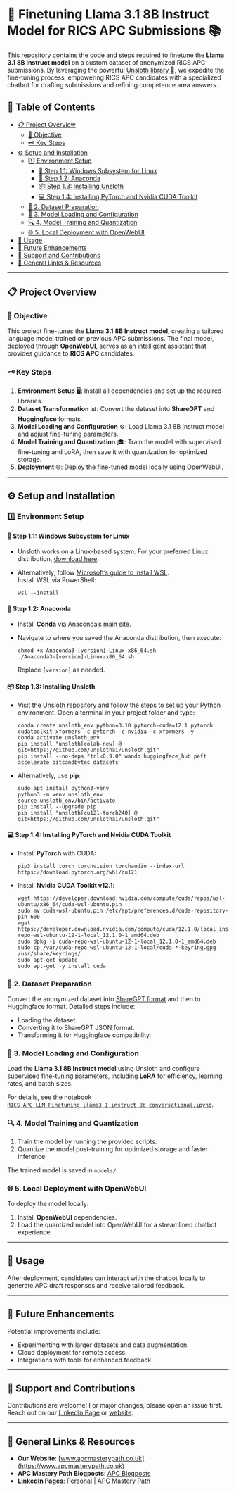 # 🔧 Finetuning Llama 3.1 8B Instruct Model for RICS APC Submissions 📚

This repository contains the code and steps required to finetune the **Llama 3.1 8B Instruct model** on a custom dataset of anonymized RICS APC submissions. By leveraging the powerful [Unsloth library 🚀](https://github.com/unsloth), we expedite the fine-tuning process, empowering RICS APC candidates with a specialized chatbot for drafting submissions and refining competence area answers.

## 📑 Table of Contents

- [📋 Project Overview](#project-overview)
  - [🎯 Objective](#objective)
  - [🗝️ Key Steps](#key-steps)
- [⚙️ Setup and Installation](#setup-and-installation)
  - [1️⃣ Environment Setup](#1-environment-setup)
    - [🔧 Step 1.1: Windows Subsystem for Linux](#step-11-windows-subsystem-for-linux)
    - [🐍 Step 1.2: Anaconda](#step-12-anaconda)
    - [📦 Step 1.3: Installing Unsloth](#step-13-installing-unsloth)
    - [💻 Step 1.4: Installing PyTorch and Nvidia CUDA Toolkit](#step-14-installing-pytorch-and-nvidia-cuda-toolkit)
  - [📂 2. Dataset Preparation](#2-dataset-preparation)
  - [🧩 3. Model Loading and Configuration](#3-model-loading-and-configuration)
  - [🔍 4. Model Training and Quantization](#4-model-training-and-quantization)
  - [🌐 5. Local Deployment with OpenWebUI](#5-local-deployment-with-openwebui)
- [🚀 Usage](#usage)
- [🔮 Future Enhancements](#future-enhancements)
- [💬 Support and Contributions](#support-and-contributions)
- [🔗 General Links & Resources](#-general-links--resources)

---

## 📋 Project Overview

### 🎯 Objective
This project fine-tunes the **Llama 3.1 8B Instruct model**, creating a tailored language model trained on previous APC submissions. The final model, deployed through **OpenWebUI**, serves as an intelligent assistant that provides guidance to **RICS APC** candidates.

### 🗝️ Key Steps
1. **Environment Setup** 🖥️: Install all dependencies and set up the required libraries.
2. **Dataset Transformation** 📊: Convert the dataset into **ShareGPT** and **Huggingface** formats.
3. **Model Loading and Configuration** ⚙️: Load Llama 3.1 8B Instruct model and adjust fine-tuning parameters.
4. **Model Training and Quantization** 🎓: Train the model with supervised fine-tuning and LoRA, then save it with quantization for optimized storage.
5. **Deployment** 🌐: Deploy the fine-tuned model locally using OpenWebUI.

---

## ⚙️ Setup and Installation

### 1️⃣ Environment Setup

#### 🔧 Step 1.1: Windows Subsystem for Linux
- Unsloth works on a Linux-based system. For your preferred Linux distribution, [download here](https://www.linux.org/pages/download/).
- Alternatively, follow [Microsoft’s guide to install WSL](https://learn.microsoft.com/en-us/windows/wsl/install).  
  Install WSL via PowerShell:

      wsl --install

#### 🐍 Step 1.2: Anaconda
- Install **Conda** via [Anaconda’s main site](https://repo.anaconda.com/archive/Anaconda3-2024.02-1-Linux-x86_64.sh).
- Navigate to where you saved the Anaconda distribution, then execute:

      chmod +x Anaconda3-[version]-Linux-x86_64.sh
      ./Anaconda3-[version]-Linux-x86_64.sh

  Replace `[version]` as needed.

#### 📦 Step 1.3: Installing Unsloth
- Visit the [Unsloth repository](https://github.com/unslothai/unsloth?tab=readme-ov-file) and follow the steps to set up your Python environment. Open a terminal in your project folder and type:

      conda create unsloth_env python=3.10 pytorch-cuda=12.1 pytorch cudatoolkit xformers -c pytorch -c nvidia -c xformers -y
      conda activate unsloth_env
      pip install "unsloth[colab-new] @ git+https://github.com/unslothai/unsloth.git"
      pip install --no-deps "trl<0.9.0" wandb huggingface_hub peft accelerate bitsandbytes datasets

- Alternatively, use **pip**:

      sudo apt install python3-venv
      python3 -m venv unsloth_env
      source unsloth_env/bin/activate
      pip install --upgrade pip
      pip install "unsloth[cu121-torch240] @ git+https://github.com/unslothai/unsloth.git"

#### 💻 Step 1.4: Installing PyTorch and Nvidia CUDA Toolkit
- Install **PyTorch** with CUDA:

      pip3 install torch torchvision torchaudio --index-url https://download.pytorch.org/whl/cu121

- Install **Nvidia CUDA Toolkit v12.1**:

      wget https://developer.download.nvidia.com/compute/cuda/repos/wsl-ubuntu/x86_64/cuda-wsl-ubuntu.pin
      sudo mv cuda-wsl-ubuntu.pin /etc/apt/preferences.d/cuda-repository-pin-600
      wget https://developer.download.nvidia.com/compute/cuda/12.1.0/local_installers/cuda-repo-wsl-ubuntu-12-1-local_12.1.0-1_amd64.deb
      sudo dpkg -i cuda-repo-wsl-ubuntu-12-1-local_12.1.0-1_amd64.deb
      sudo cp /var/cuda-repo-wsl-ubuntu-12-1-local/cuda-*-keyring.gpg /usr/share/keyrings/
      sudo apt-get update
      sudo apt-get -y install cuda

### 📂 2. Dataset Preparation

Convert the anonymized dataset into [ShareGPT format](https://huggingface.co/docs/datasets/sharegpt) and then to Huggingface format. Detailed steps include:

- Loading the dataset.
- Converting it to ShareGPT JSON format.
- Transforming it for Huggingface compatibility.

### 🧩 3. Model Loading and Configuration

Load the **Llama 3.1 8B Instruct model** using Unsloth and configure supervised fine-tuning parameters, including **LoRA** for efficiency, learning rates, and batch sizes.

For details, see the notebook [`RICS_APC_LLM_Finetuning_llama3_1_instruct_8b_conversational.ipynb`](./notebooks/RICS_APC_LLM_Finetuning_llama3_1_instruct_8b_conversational.ipynb).

### 🔍 4. Model Training and Quantization

1. Train the model by running the provided scripts.
2. Quantize the model post-training for optimized storage and faster inference.

The trained model is saved in `models/`.

### 🌐 5. Local Deployment with OpenWebUI

To deploy the model locally:

1. Install **OpenWebUI** dependencies.
2. Load the quantized model into OpenWebUI for a streamlined chatbot experience.

---

## 🚀 Usage

After deployment, candidates can interact with the chatbot locally to generate APC draft responses and receive tailored feedback.

---

## 🔮 Future Enhancements

Potential improvements include:
- Experimenting with larger datasets and data augmentation.
- Cloud deployment for remote access.
- Integrations with tools for enhanced feedback.

---

## 💬 Support and Contributions

Contributions are welcome! For major changes, please open an issue first. Reach out on our [LinkedIn Page](https://www.linkedin.com/company/apc-mastery-path) or [website](https://www.apcmasterypath.co.uk).

---

## 🔗 General Links & Resources

- **Our Website**: [www.apcmasterypath.co.uk](https://www.apcmasterypath.co.uk)
- **APC Mastery Path Blogposts**: [APC Blogposts](https://www.apcmasterypath.co.uk/blog-list)
- **LinkedIn Pages**: [Personal](https://www.linkedin.com/in/mohamed-ashour-0727/) | [APC Mastery Path](https://www.linkedin.com/company/apc-mastery-path)
